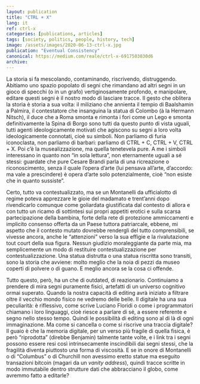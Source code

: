 ```yaml
---
layout: publication
title: "CTRL + X"
lang: it
ref: ctrl-x
categories: [publications, articles]
tags: [society, politics, people, history, tech]
image: /assets/images/2020-06-13-ctrl-x.jpg
publication: "Eventual Consistency"
canonical: https://medium.com/reale/ctrl-x-6917503030d6
archive:
---
```


La storia si fa mescolando, contaminando, riscrivendo, distruggendo. Abitiamo uno spazio popolato di segni che rimandano ad altri segni in un gioco di specchi (o in un grafo) vertiginosamente profondo, e manipolare, editare questi segni è il nostro modo di lasciare tracce. Il gesto che oblitera la storia è storia a sua volta: il miliziano che annienta il tempio di Baalshamin a Palmira, il contestatore che insanguina la statua di Colombo (à la Hermann Nitsch), il duce che a Roma smonta e rimonta i fori come un Lego e smonta definitivamente la Spina di Borgo sono tutti da questo punto di vista uguali, tutti agenti ideologicamente motivati che agiscono su segni a loro volta ideologicamente connotati, cioè su simboli. Non parliamo di furia iconoclasta, non parliamo di barbari: parliamo di CTRL + C, CTRL + V, CTRL + X. Poi c’è la musealizzazione, ma quella tenetevela pure. A me i simboli interessano in quanto non “in sola lettura”, non eternamente uguali a sé stessi: guardate che pure Cesare Brandi parla di una ricreazione o riconoscimento, senza il quale l’opera d’arte (lui pensava all’arte, d’accordo: ma vale a prescindere) è opera d’arte solo potenzialmente, cioè “non esiste che in quanto sussiste”.

Certo, tutto va contestualizzato, ma se un Montanelli da ufficialotto di regime poteva apprezzare le gioie del madamato e trent’anni dopo rivendicarlo comunque come goliardata giustificata dal contesto di allora e con tutto un ricamo di sottintesi sui propri appetiti erotici e sulla scarsa partecipazione della bambina, forte della rete di protezione ammiccamenti e implicito consenso offerta da un Paese tuttora patriarcale, ebbene, mi aspetto che il contesto mutato dovrebbe rendergli del tutto comprensibili, se vivesse ancora, anche le “attenzioni” verso la sua effigie e la rivalutazione tout court della sua figura. Nessun giudizio moraleggiante da parte mia, ma semplicemente un modo di restituire contestualizzazione per contestualizzazione. Una statua distrutta o una statua riscritta sono transiti, sono la storia che avviene: molto meglio che la noia di pezzi da museo coperti di polvere o di guano. E meglio ancora se la cosa ci offende.

Tutto questo, però, ha un che di outdated, di reazionario. Continuiamo a prendere di mira segni puramente fisici, artefatti di un universo cognitivo ormai superato. Quando la nostra capacità di editing avrà iniziato a filtrare oltre il vecchio mondo fisico ne vedremo delle belle. Il digitale ha una sua peculiarità: è riflessivo, come scrive Luciano Floridi o come i programmatori chiamano i loro linguaggi, cioè riesce a parlare di sé, a essere referente e segno nello stesso tempo. Quindi le possibilità di editing sono al di là di ogni immaginazione. Ma come si cancella o come si riscrive una traccia digitale? Il guaio è che la memoria digitale, per un verso più fragile di quella fisica, è però “riprodotta” (direbbe Benjamin) talmente tante volte, e i link tra i segni possono essere resi così intrinsecamente inscindibili dai segni stessi, che la fragilità diventa piuttosto una forma di viscosità. E se in onore di Montanelli o di “Columbus” o di Churchill non avessimo eretto statue ma eseguito transazioni bitcoin (magari da un *vanity address*), quindi tracce scritte in modo immutabile dentro strutture dati che abbracciano il globo, come avremmo fatto a editarle?
